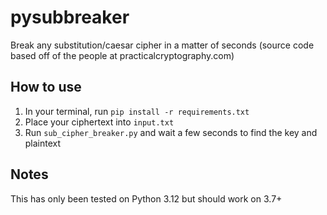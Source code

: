# pysubbreaker
Break any substitution/caesar cipher in a matter of seconds (source code based off of the people at practicalcryptography.com)

## How to use

1) In your terminal, run `pip install -r requirements.txt`
2) Place your ciphertext into `input.txt`
3) Run `sub_cipher_breaker.py` and wait a few seconds to find the key and plaintext

## Notes

This has only been tested on Python 3.12 but should work on 3.7+
